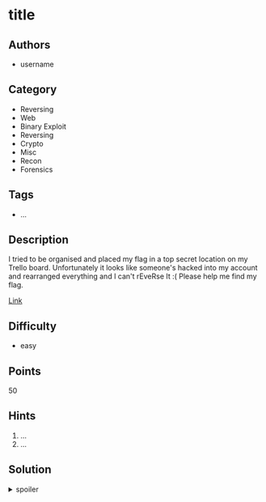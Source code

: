 # title

## Authors
* username

## Category
* Reversing
* Web
* Binary Exploit
* Reversing
* Crypto
* Misc
* Recon
* Forensics

## Tags
* ...

## Description
I tried to be organised and placed my flag in a top secret location on my Trello board. Unfortunately it looks like someone's hacked into my account and rearranged everything and I can't rEveRse It :( Please help me find my flag. 

[Link](https://trello.com/b/chAtVHmk/trello-bored)


## Difficulty
* easy

## Points
50

## Hints
1. ...
1. ...


## Solution
<details>
<summary>spoiler</summary>

### Idea
...

### Walkthrough
1. ...
1. ...

### Flag
`ATLASSIAN{nO1ce_oNe}`
</details>